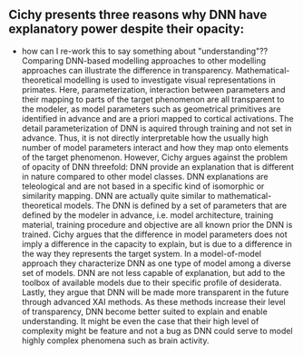 ## Cichy presents three reasons why DNN have explanatory power despite their opacity:
- how can I re-work this to say something about "understanding"??
Comparing DNN-based modelling approaches to other modelling approaches can illustrate the difference in transparency. Mathematical-theoretical modelling is used to investigate visual representations in primates. Here, parameterization, interaction between parameters and their mapping to parts of the target phenomenon are all transparent to the modeler, as model parameters such as geometrical primitives are identified in advance and are a priori mapped to cortical activations. 
The detail parameterization of DNN is aquired through training and not set in advance. Thus, it is not directly interpretable how the usually high number of model parameters interact and how they map onto elements of the target phenomenon. 
However, Cichy argues against the problem of opacity of DNN threefold:
DNN provide an explanation that is different in nature compared to other model classes. DNN explanations are teleological and are not based in a specific kind of isomorphic or similarity mapping. 
DNN are actually quite similar to mathematical-theoretical models. The DNN is defined by a set of parameters that are defined by the modeler in advance, i.e. model architecture, training material, training procedure and objective are all known prior the DNN is trained. Cichy argues that the difference in model parameters does not imply a difference in the capacity to explain, but is due to a difference in the way they represents the target system. 
In a model-of-model approach they characterize DNN as one type of model among a diverse set of models. DNN are not less capable of explanation, but add to the toolbox of available models due to their specific profile of desiderata.
Lastly, they argue that DNN will be made more transparent in the future through advanced XAI methods. As these methods increase their level of transparency, DNN become better suited to explain and enable understanding. It might be even the case that their high level of complexity might be feature and not a bug as DNN could serve to model highly complex phenomena such as brain activity. 

